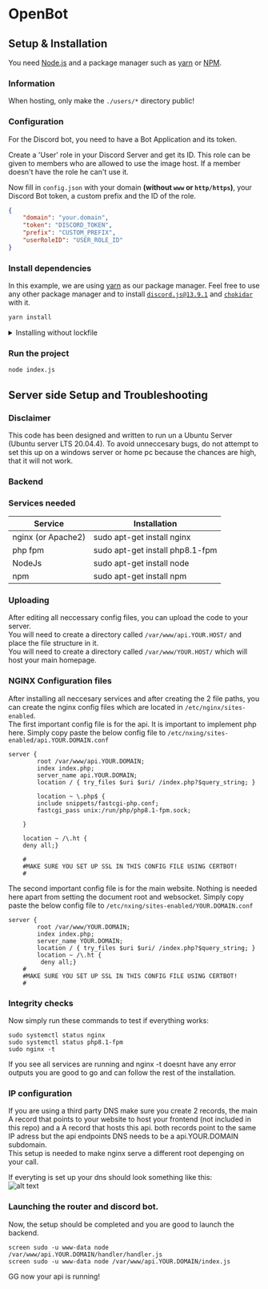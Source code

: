 # OpenBot

## Setup & Installation

You need [Node.js](https://nodejs.org/en/) and a package manager such as [yarn](https://yarnpkg.com/) or [NPM](https://www.npmjs.com/).

### Information
When hosting, only make the `./users/*` directory public!

### Configuration
For the Discord bot, you need to have a Bot Application and its token.

Create a 'User' role in your Discord Server and get its ID. This role can be given to members who are allowed to use the image host. If a member doesn't have the role he can't use it.

Now fill in `config.json` with your domain **(without `www` or `http/https`)**, your Discord Bot token, a custom prefix and the ID of the role.

```json
{
    "domain": "your.domain",
    "token": "DISCORD_TOKEN",
    "prefix": "CUSTOM_PREFIX",
    "userRoleID": "USER_ROLE_ID"
}
```

### Install dependencies
In this example, we are using [yarn](https://yarnpkg.com/) as our package manager. Feel free to use any other package manager and to install [`discord.js@13.9.1`](https://www.npmjs.com/package/discord.js/v/13.9.1) and [`chokidar`](https://www.npmjs.com/package/chokidar) with it.

```bash
yarn install
```

<details>
    <summary>Installing without lockfile</summary>
    <p> If you want to create a new lockfile / set up a new project, you can use the following command to add the required packages: </p>
    <code>yarn add discord.js@13.9.1</code>
    <br>
    <code>yarn add chokidar</code>
</details>

### Run the project 

```bash
node index.js
```
## Server side Setup and Troubleshooting

### Disclaimer
This code has been designed and written to run un a Ubuntu Server (Ubuntu server LTS 20.04.4). To avoid unneccesary bugs, do not attempt to set this up on a windows server or home pc because the chances are high, that it will not work.

### Backend

### Services needed  

| Service  | Installation |
| ------------- | ------------- |
| nginx (or Apache2)  | sudo apt-get install nginx  |
| php fpm  | sudo apt-get install php8.1-fpm  |
| NodeJs  | sudo apt-get install node  |
| npm  | sudo apt-get install npm  |

### Uploading  
After editing all neccessary config files, you can upload the code to your server.  
You will need to create a directory called ```/var/www/api.YOUR.HOST/``` and place the file structure in it.   
You will need to create a directory called ```/var/www/YOUR.HOST/``` which will host your main homepage.  

### NGINX Configuration files

After installing all neccesary services and after creating the 2 file paths, you can create the nginx config files which are located in ```/etc/nginx/sites-enabled```.  
The first important config file is for the api. It is important to implement php here. Simply copy paste the below config file to ```/etc/nxing/sites-enabled/api.YOUR.DOMAIN.conf```  

```
server {
        root /var/www/api.YOUR.DOMAIN;  
        index index.php;
        server_name api.YOUR.DOMAIN;
        location / { try_files $uri $uri/ /index.php?$query_string; }

        location ~ \.php$ {
        include snippets/fastcgi-php.conf;
        fastcgi_pass unix:/run/php/php8.1-fpm.sock;

    }

    location ~ /\.ht {
    deny all;}

    #
    #MAKE SURE YOU SET UP SSL IN THIS CONFIG FILE USING CERTBOT!
    #
```

The second important config file is for the main website. Nothing is needed here apart from setting the document root and websocket. Simply copy paste the below config file to ```/etc/nxing/sites-enabled/YOUR.DOMAIN.conf```

```
server {
        root /var/www/YOUR.DOMAIN;  
        index index.php;
        server_name YOUR.DOMAIN;
        location / { try_files $uri $uri/ /index.php?$query_string; }
        location ~ /\.ht {
         deny all;}
    #
    #MAKE SURE YOU SET UP SSL IN THIS CONFIG FILE USING CERTBOT!
    #
```
### Integrity checks

Now simply run these commands to test if everything works:
```
sudo systemctl status nginx
sudo systemctl status php8.1-fpm
sudo nginx -t 
```
If you see all services are running and nginx -t doesnt have any error outputs you are good to go and can follow the rest of the installation.

### IP configuration
If you are using a third party DNS make sure you create 2 records, the main A record that points to your website to host your frontend (not included in this repo) and a A record that hosts this api. both records point to the same IP adress but the api endpoints DNS needs to be a api.YOUR.DOMAIN subdomain.  
This setup is needed to make nginx serve a different root depenging on your call.  

If everyting is set up your dns should look something like this:  
![alt text](https://api.flows.host/users/608611692955435009/a9449837b374d9b15067f320e91ebdc6/a9449837b374d9b15067f320e91ebdc6.png)

### Launching the router and discord bot.

Now, the setup should be completed and you are good to launch the backend.  
```
screen sudo -u www-data node /var/www/api.YOUR.DOMAIN/handler/handler.js
screen sudo -u www-data node /var/www/api.YOUR.DOMAIN/index.js
```  
GG now your api is running!






